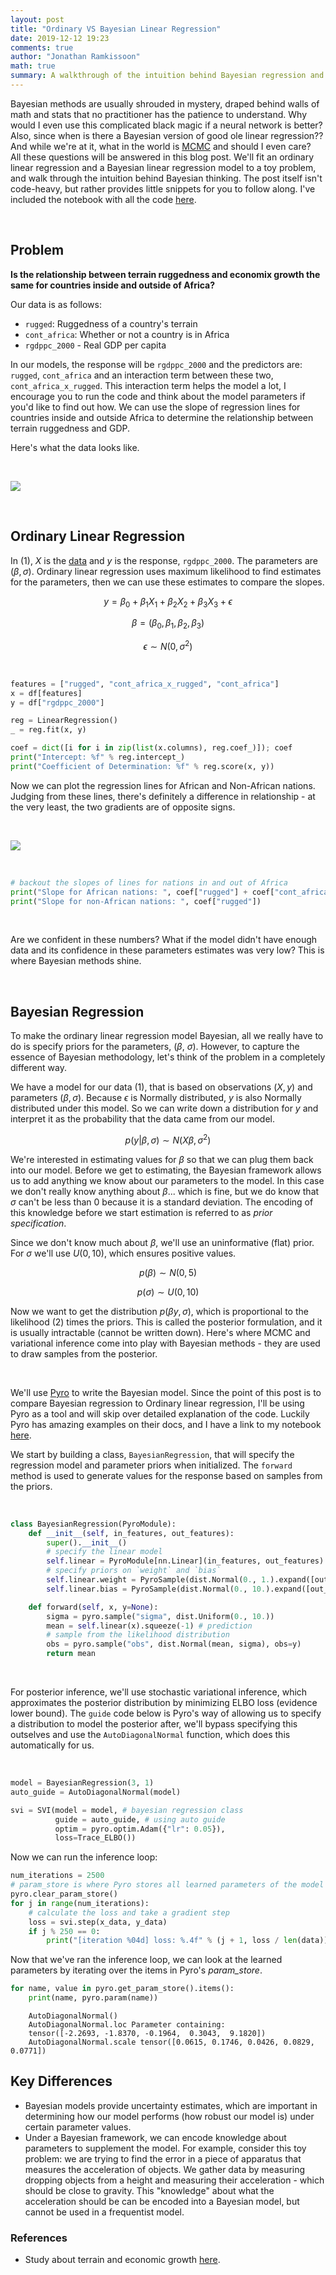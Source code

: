 ```yaml
---
layout: post
title: "Ordinary VS Bayesian Linear Regression"
date: 2019-12-12 19:23
comments: true
author: "Jonathan Ramkissoon"
math: true
summary: A walkthrough of the intuition behind Bayesian regression and a practical comparison to ordinary linear regression.
---
```


Bayesian methods are usually shrouded in mystery, draped behind walls of math and stats that no practitioner has the patience to understand. Why would I even use this complicated black magic if a neural network is better? Also, since when is there a Bayesian version of good ole linear regression?? And while we're at it, what in the world is [MCMC](https://en.wikipedia.org/wiki/Markov_chain_Monte_Carlo) and should I even care?  
All these questions will be answered in this blog post. We'll fit an ordinary linear regression and a Bayesian linear regression model to a toy problem, and walk through the intuition behind Bayesian thinking. The post itself isn't code-heavy, but rather provides little snippets for you to follow along. I've included the notebook with all the code [here](https://nbviewer.jupyter.org/github/jramkiss/jramkiss.github.io/blob/master/_posts/notebooks/regression_VS_bayesian_regression.ipynb).

&nbsp;

## Problem

**Is the relationship between terrain ruggedness and economix growth the same for countries inside and outside of Africa?**

Our data is as follows:

- `rugged`: Ruggedness of a country's terrain
- `cont_africa`: Whether or not a country is in Africa
- `rgdppc_2000` - Real GDP per capita


In our models, the response will be `rgdppc_2000` and the predictors are: `rugged`, `cont_africa` and an interaction term between these two, `cont_africa_x_rugged`. This interaction term helps the model a lot, I encourage you to run the code and think about the model parameters if you'd like to find out how.
We can use the slope of regression lines for countries inside and outside Africa to determine the relationship between terrain ruggedness and GDP.

Here's what the data looks like.

&nbsp;

![](/assets/africa_data_viz.png)
<!--![Figure1](/assets/word2vec_viz.png)-->

&nbsp;

## Ordinary Linear Regression

In (1), $X$ is the [data](#problem) and $y$ is the response, `rgdppc_2000`. The parameters are $(\beta, \sigma)$. Ordinary linear regression uses maximum likelihood to find estimates for the parameters, then we can use these estimates to compare the slopes.

$$
\begin{equation}
y = \beta_0 + \beta_1X_1 + \beta_2X_2 + \beta_3X_3 + \epsilon
\tag{1}
\end{equation}
$$

$$ \beta = (\beta_0, \beta_1, \beta_2, \beta_3) $$

$$ \epsilon \sim N(0, \sigma^{2}) $$

&nbsp;

```python
features = ["rugged", "cont_africa_x_rugged", "cont_africa"]
x = df[features]
y = df["rgdppc_2000"]

reg = LinearRegression()
_ = reg.fit(x, y)

coef = dict([i for i in zip(list(x.columns), reg.coef_)]); coef
print("Intercept: %f" % reg.intercept_)
print("Coefficient of Determination: %f" % reg.score(x, y))
```

Now we can plot the regression lines for African and Non-African nations. Judging from these lines, there's definitely a difference in relationship - at the very least, the two gradients are of opposite signs.

&nbsp;

![](/assets/linear_regression_fit.png)

&nbsp;

```python
# backout the slopes of lines for nations in and out of Africa
print("Slope for African nations: ", coef["rugged"] + coef["cont_africa_x_rugged"])
print("Slope for non-African nations: ", coef["rugged"])
```

&nbsp;

Are we confident in these numbers? What if the model didn't have enough data and its confidence in these parameters estimates was very low? This is where Bayesian methods shine.

&nbsp;

## Bayesian Regression



To make the ordinary linear regression model Bayesian, all we really have to do is specify priors for the parameters, $(\beta$, $\sigma$). However, to capture the essence of Bayesian methodology, let's think of the problem in a completely different way.

We have a model for our data (1), that is based on observations $(X, y)$ and parameters $(\beta, \sigma)$. Because $\epsilon$ is Normally distributed, $y$ is also Normally distributed under this model. So we can write down a distribution for $y$ and interpret it as the probability that the data came from our model.

$$
\begin{equation}
p(y | \beta, \sigma) \sim N (X\beta, \sigma^2)
\tag{2}
\end{equation}
$$

We're interested in estimating values for $\beta$ so that we can plug them back into our model. Before we get to estimating, the Bayesian framework allows us to add anything we know about our parameters to the model. In this case we don't really know anything about $\beta$... which is fine, but we do know that $\sigma$ can't be less than 0 because it is a standard deviation. The encoding of this knowledge before we start estimation is referred to as _prior specification_.

Since we don't know much about $\beta$, we'll use an uninformative (flat) prior. For $\sigma$ we'll use $U(0, 10)$, which ensures positive values.

$$ p(\beta) \sim N(0, 5) $$

$$ p(\sigma) \sim U(0, 10) $$

Now we want to get the distribution $p(\beta  y, \sigma)$, which is proportional to the likelihood (2) times the priors. This is called the posterior formulation, and it is usually intractable (cannot be written down). Here's where MCMC and variational inference come into play with Bayesian methods - they are used to draw samples from the posterior.

&nbsp;

We'll use [Pyro](http://pyro.ai) to write the Bayesian model. Since the point of this post is to compare Bayesian regression to Ordinary linear regression, I'll be using Pyro as a tool and will skip over detailed explanation of the code. Luckily Pyro has amazing examples on their docs, and I have a link to my notebook [here](https://nbviewer.jupyter.org/github/jramkiss/jramkiss.github.io/blob/master/_posts/notebooks/regression_VS_bayesian_regression.ipynb).

We start by building a class, `BayesianRegression`, that will specify the regression model and parameter priors when initialized. The `forward` method is used to generate values for the response based on samples from the priors.

&nbsp;

```python
class BayesianRegression(PyroModule):
    def __init__(self, in_features, out_features):
        super().__init__()
        # specify the linear model
        self.linear = PyroModule[nn.Linear](in_features, out_features)
        # specify priors on `weight` and `bias`
        self.linear.weight = PyroSample(dist.Normal(0., 1.).expand([out_features, in_features]).to_event(2))
        self.linear.bias = PyroSample(dist.Normal(0., 10.).expand([out_features]).to_event(1))

    def forward(self, x, y=None):
        sigma = pyro.sample("sigma", dist.Uniform(0., 10.))
        mean = self.linear(x).squeeze(-1) # prediction
        # sample from the likelihood distribution
        obs = pyro.sample("obs", dist.Normal(mean, sigma), obs=y)
        return mean
```

&nbsp;

For posterior inference, we'll use stochastic variational inference, which approximates the posterior distribution by minimizing ELBO loss (evidence lower bound). The `guide` code below is Pyro's way of allowing us to specify a distribution to model the posterior after, we'll bypass specifying this outselves and use the `AutoDiagonalNormal` function, which does this automatically for us.

&nbsp;

```python
model = BayesianRegression(3, 1)
auto_guide = AutoDiagonalNormal(model)

svi = SVI(model = model, # bayesian regression class
          guide = auto_guide, # using auto guide
          optim = pyro.optim.Adam({"lr": 0.05}),
          loss=Trace_ELBO())
```

Now we can run the inference loop:

```python
num_iterations = 2500
# param_store is where Pyro stores all learned parameters of the model
pyro.clear_param_store()
for j in range(num_iterations):
    # calculate the loss and take a gradient step
    loss = svi.step(x_data, y_data)
    if j % 250 == 0:
        print("[iteration %04d] loss: %.4f" % (j + 1, loss / len(data)))
```

Now that we've ran the inference loop, we can look at the learned parameters by iterating over the items in Pyro's _param_store_.

```python
for name, value in pyro.get_param_store().items():
    print(name, pyro.param(name))
```

        AutoDiagonalNormal()
        AutoDiagonalNormal.loc Parameter containing:
        tensor([-2.2693, -1.8370, -0.1964,  0.3043,  9.1820])
        AutoDiagonalNormal.scale tensor([0.0615, 0.1746, 0.0426, 0.0829, 0.0771])


## Key Differences
- Bayesian models provide uncertainty estimates, which are important in determining how our model performs (how robust our model is) under certain parameter values.
- Under a Bayesian framework, we can encode knowledge about parameters to supplement the model. For example, consider this toy problem: we are trying to find the error in a piece of apparatus that measures the acceleration of objects. We gather data by measuring dropping objects from a height and measuring their acceleration - which should be close to gravity. This "knowledge" about what the acceleration should be can be encoded into a Bayesian model, but cannot be used in a frequentist model.


### References
- Study about terrain and economic growth [here](https://diegopuga.org/papers/rugged.pdf).
